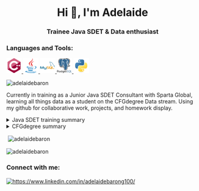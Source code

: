 <h1 align="center">Hi 👋, I'm Adelaide</h1>
<h3 align="center">Trainee Java SDET & Data enthusiast</h3>

 
<h3 align="left">Languages and Tools:</h3>
<p align="left"> <a href="https://www.w3schools.com/cpp/" target="_blank" rel="noreferrer"> <img src="https://raw.githubusercontent.com/devicons/devicon/master/icons/cplusplus/cplusplus-original.svg" alt="cplusplus" width="40" height="40"/> </a> <a href="https://www.java.com" target="_blank" rel="noreferrer"> <img src="https://raw.githubusercontent.com/devicons/devicon/master/icons/java/java-original.svg" alt="java" width="40" height="40"/> </a> <a href="https://www.mysql.com/" target="_blank" rel="noreferrer"> <img src="https://raw.githubusercontent.com/devicons/devicon/master/icons/mysql/mysql-original-wordmark.svg" alt="mysql" width="40" height="40"/> </a> <a href="https://www.postgresql.org" target="_blank" rel="noreferrer"> <img src="https://raw.githubusercontent.com/devicons/devicon/master/icons/postgresql/postgresql-original-wordmark.svg" alt="postgresql" width="40" height="40"/> </a> <a href="https://www.python.org" target="_blank" rel="noreferrer"> <img src="https://raw.githubusercontent.com/devicons/devicon/master/icons/python/python-original.svg" alt="python" width="40" height="40"/> </a> </p>

<p align="left"> <img src="https://komarev.com/ghpvc/?username=adelaidebaron&label=Profile%20views&color=0e75b6&style=flat" alt="adelaidebaron" /> </p>

  
 
Currently in training as a Junior Java SDET Consultant with Sparta Global, learning all things data as a student on the CFGdegree Data stream. Using my github for collaborative work, projects, and homework display. 

<details>
  <summary>Java SDET training summary</summary>
 In progress - completion: 15th July 2022
 
-	Agile & Scrum 
-	Version Control - GIT
-	SQL - PostgreSQL
-	Java 
-	OOP, SOLID Principles, Design Patterns 
- Logging
-	Unit Testing (JUnit) 
-	JDBC 
-	File I/O 
-	Mocking  
-	API Testing
-	Selenium
-	BDD
</details>

<details>
  <summary> CFGdegree summary </summary>
 In progress - completion: 18th August 2022 
 
- SQL syntax, queries, and logic operators
- Python: APIs and integrations
- Analytical libraries (Pandas, NumPy, Matplotlib)
- Scientific data processes & machine learning
- Predictive modelling and algorithms
 
  [CFGdegree website](https://codefirstgirls.com/courses/cfgdegree/?gclid=Cj0KCQjwhqaVBhCxARIsAHK1tiOruj25YWx6c1Q2NSW8yLpzrzpmSLimjEETxX6wo2MpXFRWM-tUUjsaAqGZEALw_wcB) 
 
</details>




<p>&nbsp;<img align="center" src="https://github-readme-stats.vercel.app/api?username=adelaidebaron&show_icons=true&locale=en" alt="adelaidebaron" /></p>

<p><img align="center" src="https://github-readme-streak-stats.herokuapp.com/?user=adelaidebaron&" alt="adelaidebaron" /></p>

<h3 align="left">Connect with me:</h3>
<p align="left">
<a href="https://www.linkedin.com/in/adelaidebarong100/" target="blank"><img align="center" src="https://raw.githubusercontent.com/rahuldkjain/github-profile-readme-generator/master/src/images/icons/Social/linked-in-alt.svg" alt="https://www.linkedin.com/in/adelaidebarong100/" height="30" width="40" /></a>
</p>


<!--- helpful readme links: 
https://github.com/alexandresanlim/Badges4-README.md-Profile 

-->
